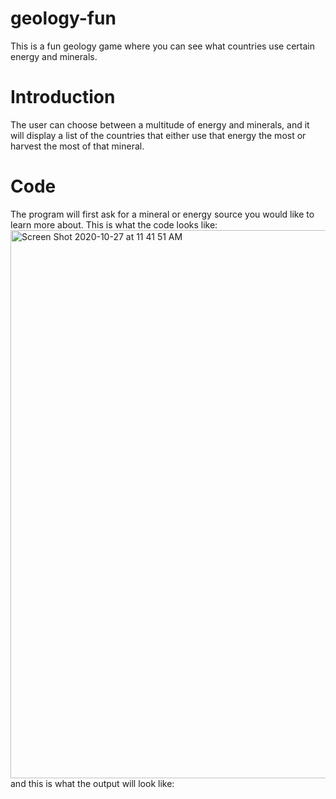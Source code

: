 # geology-fun
This is a fun geology game where you can see what countries use certain energy and minerals.

# Introduction
The user can choose between a multitude of energy and minerals, and it will display a list of the countries that either use that energy the most or harvest the most of that mineral.

# Code
The program will first ask for a mineral or energy source you would like to learn more about. This is what the code looks like:
<img width="877" alt="Screen Shot 2020-10-27 at 11 41 51 AM" src="https://user-images.githubusercontent.com/70115700/97327472-5dc90100-184b-11eb-8e15-da898ccdfbae.png">
and this is what the output will look like:

